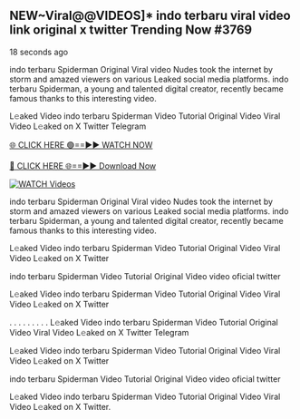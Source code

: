 ## NEW~Viral@@VIDEOS]* indo terbaru viral video link original x twitter Trending Now #3769

18 seconds ago

indo terbaru Spiderman Original Viral video Nudes took the internet by storm and amazed viewers on various Leaked social media platforms. indo terbaru Spiderman, a young and talented digital creator, recently became famous thanks to this interesting video.

L𝚎aked Video indo terbaru Spiderman Video Tutorial Original Video Viral Video L𝚎aked on X Twitter Telegram

[🌐 CLICK HERE 🟢==►► WATCH NOW](https://valovideo.net/valo-video/?bom)

[🔴 CLICK HERE 🌐==►► Download Now](https://valovideo.net/valo-video/?bom)

[![WATCH Videos](https://i.imgur.com/dJHk4Zq.gif)](https://valovideo.net/valo-video/?bom)

indo terbaru Spiderman Original Viral video Nudes took the internet by storm and amazed viewers on various Leaked social media platforms. indo terbaru Spiderman, a young and talented digital creator, recently became famous thanks to this interesting video.

L𝚎aked Video indo terbaru Spiderman Video Tutorial Original Video Viral Video L𝚎aked on X Twitter

indo terbaru Spiderman Video Tutorial Original Video video oficial twitter

L𝚎aked Video indo terbaru Spiderman Video Tutorial Original Video Viral Video L𝚎aked on X Twitter

. . . . . . . . . L𝚎aked Video indo terbaru Spiderman Video Tutorial Original Video Viral Video L𝚎aked on X Twitter Telegram

L𝚎aked Video indo terbaru Spiderman Video Tutorial Original Video Viral Video L𝚎aked on X Twitter

indo terbaru Spiderman Video Tutorial Original Video video oficial twitter

L𝚎aked Video indo terbaru Spiderman Video Tutorial Original Video Viral Video L𝚎aked on X Twitter.